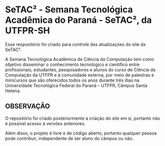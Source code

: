 # SeTAC² - Semana Tecnológica Acadêmica do Paraná - SeTAC², da UTFPR-SH
Esse respositório foi criado para controle das atualizações do site da SeTAC².

A Semana Tecnológica Acadêmica de Ciência da Computação tem como objetivo
disseminar o conhecimento tecnológico e científico entre profissionais,
estudantes, pesquisadores e alunos do curso de Ciência da Computação da UTFPR
e à comunidade externa, por meio de palestras e minicursos que são oferecidos
todos os anos durante três dias na Universidade Tecnológica Federal do Paraná – UTFPR,
Câmpus Santa Helena.

## OBSERVAÇÃO

O repositório foi criado posteriormente a criação do site em si, portanto não é
possível acesso à versões anteriores.

Além disso, o projeto é livre e de código aberto, portanto qualquer pessoa pode
contribuir, independente de ser aluno do câmpus ou não.
